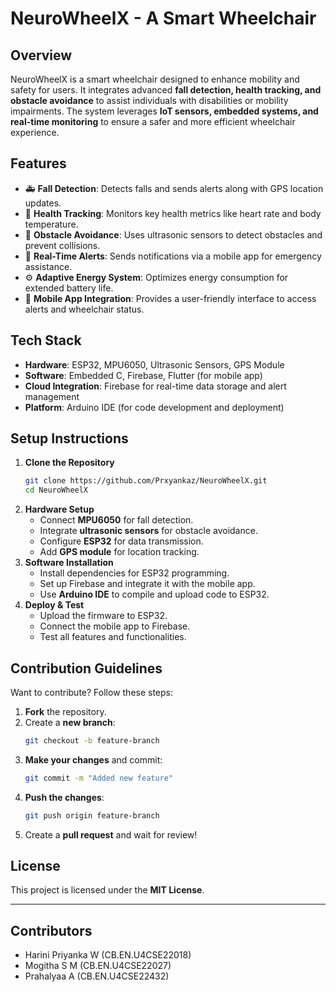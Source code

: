 # NeuroWheelX - A Smart Wheelchair

## Overview
NeuroWheelX is a smart wheelchair designed to enhance mobility and safety for users. It integrates advanced **fall detection, health tracking, and obstacle avoidance** to assist individuals with disabilities or mobility impairments. The system leverages **IoT sensors, embedded systems, and real-time monitoring** to ensure a safer and more efficient wheelchair experience.

## Features
- 🚑 **Fall Detection**: Detects falls and sends alerts along with GPS location updates.
- 🏥 **Health Tracking**: Monitors key health metrics like heart rate and body temperature.
- 🚧 **Obstacle Avoidance**: Uses ultrasonic sensors to detect obstacles and prevent collisions.
- 📡 **Real-Time Alerts**: Sends notifications via a mobile app for emergency assistance.
- ⚙ **Adaptive Energy System**: Optimizes energy consumption for extended battery life.
- 📱 **Mobile App Integration**: Provides a user-friendly interface to access alerts and wheelchair status.

## Tech Stack
- **Hardware**: ESP32, MPU6050, Ultrasonic Sensors, GPS Module
- **Software**: Embedded C, Firebase, Flutter (for mobile app)
- **Cloud Integration**: Firebase for real-time data storage and alert management
- **Platform**: Arduino IDE (for code development and deployment)

## Setup Instructions
1. **Clone the Repository**
   ```sh
   git clone https://github.com/Prxyankaz/NeuroWheelX.git
   cd NeuroWheelX
   ```
2. **Hardware Setup**
   - Connect **MPU6050** for fall detection.
   - Integrate **ultrasonic sensors** for obstacle avoidance.
   - Configure **ESP32** for data transmission.
   - Add **GPS module** for location tracking.
3. **Software Installation**
   - Install dependencies for ESP32 programming.
   - Set up Firebase and integrate it with the mobile app.
   - Use **Arduino IDE** to compile and upload code to ESP32.
4. **Deploy & Test**
   - Upload the firmware to ESP32.
   - Connect the mobile app to Firebase.
   - Test all features and functionalities.

## Contribution Guidelines
Want to contribute? Follow these steps:
1. **Fork** the repository.
2. Create a **new branch**:
   ```sh
   git checkout -b feature-branch
   ```
3. **Make your changes** and commit:
   ```sh
   git commit -m "Added new feature"
   ```
4. **Push the changes**:
   ```sh
   git push origin feature-branch
   ```
5. Create a **pull request** and wait for review!

## License
This project is licensed under the **MIT License**.

---
## Contributors

* Harini Priyanka W (CB.EN.U4CSE22018)
* Mogitha S M (CB.EN.U4CSE22027)
* Prahalyaa A (CB.EN.U4CSE22432)


